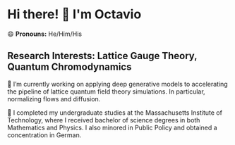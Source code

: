 # Hi there! 👋 I'm Octavio
😄 **Pronouns:** He/Him/His

## **Research Interests**: Lattice Gauge Theory, Quantum Chromodynamics
🔭 I’m currently working on applying deep generative models to accelerating the pipeline of lattice quantum field theory simulations. In particular, normalizing flows and diffusion.

📓 I completed my undergraduate studies at the Massachusetts Institute of Technology, where I received bachelor of science degrees in both Mathematics and Physics. I also minored in Public Policy and obtained a concentration in German.

<!--
**ovega14/ovega14** is a ✨ _special_ ✨ repository because its `README.md` (this file) appears on your GitHub profile.

Here are some ideas to get you started:


- 🌱 I’m currently learning ...
- 👯 I’m looking to collaborate on ...
- 🤔 I’m looking for help with ...
- 💬 Ask me about ...
- 📫 How to reach me: ...
- ⚡ Fun fact: ...

[![Octavio’s github stats](https://github-readme-stats.vercel.app/api?username=ovega14)](https://github.com/ovega14)

[![Top Langs](https://github-readme-stats.vercel.app/api/top-langs/?username=ovega14&layout=compact)](https://github.com/ovega14)

-->

